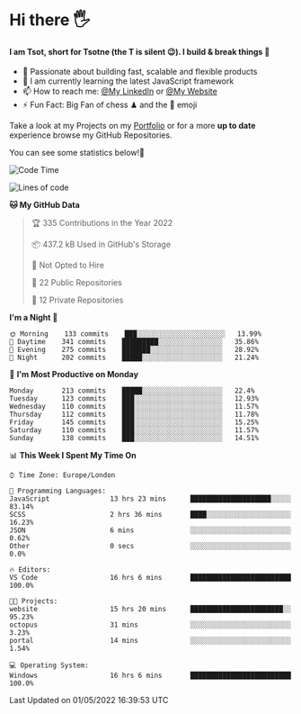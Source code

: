 # Hi there :raised_hand_with_fingers_splayed:
#### I am Tsot, short for Tsotne (the T is silent :wink:). I build & break things :space_invader:
- :telescope: Passionate about building fast, scalable and flexible products
- :seedling: I am currently learning the latest JavaScript framework 
- :mailbox: How to reach me: [@My LinkedIn](https://www.linkedin.com/in/tsotne-gvadzabia/) or [@My Website](https://tsotne.co.uk/contact)
- :zap: Fun Fact: Big Fan of chess ♟ and the 👾 emoji

Take a look at my Projects on my [Portfolio](https://tsotne.co.uk/) or for a more **up to date** experience browse my GitHub Repositories.

You can see some statistics below!:space_invader:
<!--START_SECTION:waka-->
![Code Time](http://img.shields.io/badge/Code%20Time-700%20hrs-blue)

![Lines of code](https://img.shields.io/badge/From%20Hello%20World%20I%27ve%20Written-2%20Million%20lines%20of%20code-blue)

**🐱 My GitHub Data** 

> 🏆 335 Contributions in the Year 2022
 > 
> 📦 437.2 kB Used in GitHub's Storage 
 > 
> 🚫 Not Opted to Hire
 > 
> 📜 22 Public Repositories 
 > 
> 🔑 12 Private Repositories  
 > 
**I'm a Night 🦉** 

```text
🌞 Morning    133 commits    ███░░░░░░░░░░░░░░░░░░░░░░   13.99% 
🌆 Daytime    341 commits    █████████░░░░░░░░░░░░░░░░   35.86% 
🌃 Evening    275 commits    ███████░░░░░░░░░░░░░░░░░░   28.92% 
🌙 Night      202 commits    █████░░░░░░░░░░░░░░░░░░░░   21.24%

```
📅 **I'm Most Productive on Monday** 

```text
Monday       213 commits    █████░░░░░░░░░░░░░░░░░░░░   22.4% 
Tuesday      123 commits    ███░░░░░░░░░░░░░░░░░░░░░░   12.93% 
Wednesday    110 commits    ███░░░░░░░░░░░░░░░░░░░░░░   11.57% 
Thursday     112 commits    ███░░░░░░░░░░░░░░░░░░░░░░   11.78% 
Friday       145 commits    ███░░░░░░░░░░░░░░░░░░░░░░   15.25% 
Saturday     110 commits    ███░░░░░░░░░░░░░░░░░░░░░░   11.57% 
Sunday       138 commits    ███░░░░░░░░░░░░░░░░░░░░░░   14.51%

```


📊 **This Week I Spent My Time On** 

```text
⌚︎ Time Zone: Europe/London

💬 Programming Languages: 
JavaScript               13 hrs 23 mins      ████████████████████░░░░░   83.14% 
SCSS                     2 hrs 36 mins       ████░░░░░░░░░░░░░░░░░░░░░   16.23% 
JSON                     6 mins              ░░░░░░░░░░░░░░░░░░░░░░░░░   0.62% 
Other                    0 secs              ░░░░░░░░░░░░░░░░░░░░░░░░░   0.0%

🔥 Editors: 
VS Code                  16 hrs 6 mins       █████████████████████████   100.0%

🐱‍💻 Projects: 
website                  15 hrs 20 mins      ███████████████████████░░   95.23% 
octopus                  31 mins             ░░░░░░░░░░░░░░░░░░░░░░░░░   3.23% 
portal                   14 mins             ░░░░░░░░░░░░░░░░░░░░░░░░░   1.54%

💻 Operating System: 
Windows                  16 hrs 6 mins       █████████████████████████   100.0%

```


 Last Updated on 01/05/2022 16:39:53 UTC
<!--END_SECTION:waka-->
